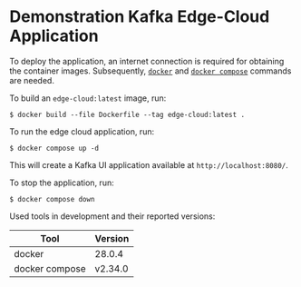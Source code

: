 # Demonstration Kafka Edge-Cloud Application

To deploy the application, an internet connection is required
for obtaining the container images. Subsequently, [`docker`](https://docs.docker.com/engine/install/ubuntu/) and 
[`docker compose`](https://docs.docker.com/compose/install/linux/#install-using-the-repository) commands are needed.

To build an `edge-cloud:latest` image, run:
```shell
$ docker build --file Dockerfile --tag edge-cloud:latest .
```

To run the edge cloud application, run:
```shell
$ docker compose up -d
```

This will create a Kafka UI application available at `http://localhost:8080/`.

To stop the application, run:

```shell
$ docker compose down
```

Used tools in development and their reported versions:

| Tool           | Version |
|----------------|---------|
| docker         | 28.0.4  |
| docker compose | v2.34.0 |
